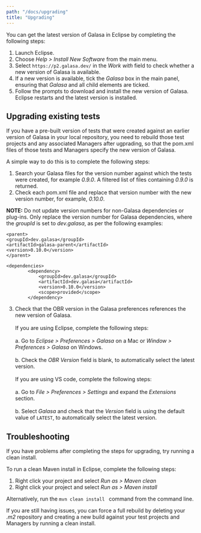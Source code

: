 ```yaml
---
path: "/docs/upgrading"
title: "Upgrading"
---
```


You can get the latest version of Galasa in Eclipse by completing the following steps:

1. Launch Eclipse. 
2. Choose *Help > Install New Software* from the main menu.
3. Select `https://p2.galasa.dev/` in the _Work with_ field to check whether a new version of Galasa is available.
4. If a new version is available, tick the *Galasa* box in the main panel, ensuring that *Galasa* and all child elements are ticked.
5. Follow the prompts to download and install the new version of Galasa. Eclipse restarts and the latest version is installed.

## Upgrading existing tests

If you have a pre-built version of tests that were created against an earlier version of Galasa in your local repository, you need to rebuild those test projects and any associated Managers after ugprading, so that the pom.xml files of those tests and Managers specify the new version of Galasa.


A simple way to do this is to complete the following steps: 

1. Search your Galasa files for the version number against which the tests were created, for example *0.9.0*. A filtered list of files containing *0.9.0* is returned. 
2. Check each pom.xml file and replace that version number with the new version number, for example, *0.10.0*. 

**NOTE:** Do not update version numbers for non-Galasa dependencies or plug-ins. Only replace the version number for Galasa dependencies, where the *groupId* is set to *dev.galasa*, as per the following examples:

```
<parent>
<groupId>dev.galasa</groupId>
<artifactId>galasa-parent</artifactId>
<version>0.10.0</version>
</parent>
```

```
<dependencies>
        <dependency>
            <groupId>dev.galasa</groupId>
            <artifactId>dev.galasa</artifactId>
            <version>0.10.0</version>
            <scope>provided</scope>
        </dependency>
```
3. Check that the OBR version in the Galasa preferences references the new version of Galasa.<br><br>
    If you are using Eclipse, complete the following steps:<br><br>
        a. Go to *Eclipse > Preferences > Galasa* on a Mac or *Window > Preferences > Galasa* on Windows. <br><br>
        b. Check the *OBR Version* field is blank, to automatically select the latest version.<br><br>
    If you are using VS code, complete the following steps: <br><br>
        a. Go to  *File > Preferences > Settings* and expand the *Extensions* section.<br><br> 
        b. Select *Galasa* and check that the *Version* field is using the default value of ```LATEST```, to automatically select the latest version. 

## Troubleshooting

If you have problems after completing the steps for upgrading, try running a clean install. 

To run a clean Maven install in Eclipse, complete the following steps: 

1. Right click your project and select *Run as > Maven clean*
2. Right click your project and select *Run as > Maven install* 

Alternatively, run the ```mvn clean install ``` command from the command line. 

If you are still having issues, you can force a full rebuild by deleting your *.m2* repository and creating a new build against your test projects and Managers by running a clean install.
